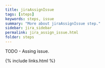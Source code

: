 ```yaml
---
title: jiraAssignIssue
tags: [steps]
keywords: steps, issue
summary: "More about jiraAssignIssue step."
sidebar: jira_sidebar
permalink: jira_assign_issue.html
folder: steps
---
```


TODO - Assing issue.

{% include links.html %}
